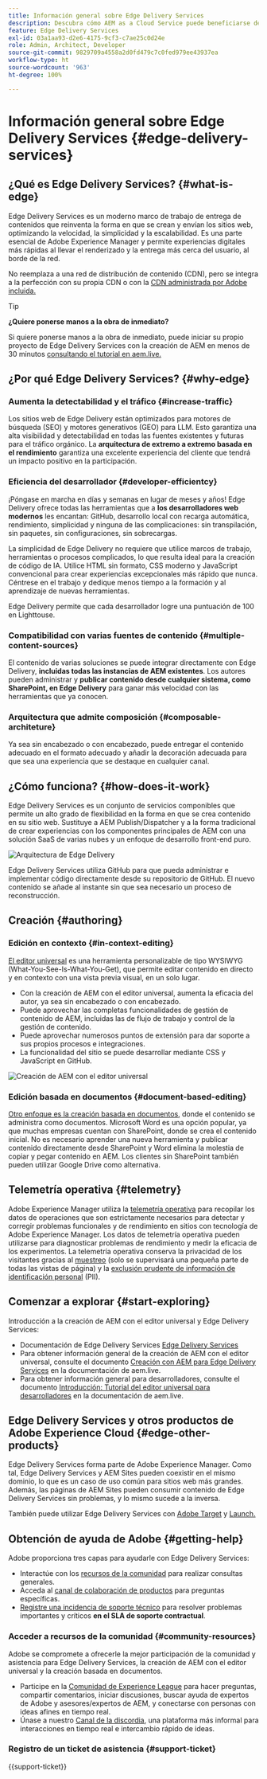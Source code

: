 ```yaml
---
title: Información general sobre Edge Delivery Services
description: Descubra cómo AEM as a Cloud Service puede beneficiarse del rendimiento y las puntuaciones perfectas de Lighthouse que ofrecen los Edge Delivery Services.
feature: Edge Delivery Services
exl-id: 03a1aa93-d2e6-4175-9cf3-c7ae25c0d24e
role: Admin, Architect, Developer
source-git-commit: 9829709a4558a2d0fd479c7c0fed979ee43937ea
workflow-type: ht
source-wordcount: '963'
ht-degree: 100%

---
```



# Información general sobre Edge Delivery Services {#edge-delivery-services}

## ¿Qué es Edge Delivery Services? {#what-is-edge}

Edge Delivery Services es un moderno marco de trabajo de entrega de contenidos que reinventa la forma en que se crean y envían los sitios web, optimizando la velocidad, la simplicidad y la escalabilidad. Es una parte esencial de Adobe Experience Manager y permite experiencias digitales más rápidas al llevar el renderizado y la entrega más cerca del usuario, al borde de la red.

No reemplaza a una red de distribución de contenido (CDN), pero se integra a la perfección con su propia CDN o con la [CDN administrada por Adobe incluida.](/help/implementing/dispatcher/cdn.md)

>[!TIP]
>
>**¿Quiere ponerse manos a la obra de inmediato?**
>
>Si quiere ponerse manos a la obra de inmediato, puede iniciar su propio proyecto de Edge Delivery Services con la creación de AEM en menos de 30 minutos [consultando el tutorial en aem.live.](https://www.aem.live/developer/ue-tutorial)


## ¿Por qué Edge Delivery Services? {#why-edge}

### Aumenta la detectabilidad y el tráfico {#increase-traffic}

Los sitios web de Edge Delivery están optimizados para motores de búsqueda (SEO) y motores generativos (GEO) para LLM. Esto garantiza una alta visibilidad y detectabilidad en todas las fuentes existentes y futuras para el tráfico orgánico. La **arquitectura de extremo a extremo basada en el rendimiento** garantiza una excelente experiencia del cliente que tendrá un impacto positivo en la participación.

### Eficiencia del desarrollador {#developer-efficientcy}

¡Póngase en marcha en días y semanas en lugar de meses y años! Edge Delivery ofrece todas las herramientas que a **los desarrolladores web modernos** les encantan: GitHub, desarrollo local con recarga automática, rendimiento, simplicidad y ninguna de las complicaciones: sin transpilación, sin paquetes, sin configuraciones, sin sobrecargas.

La simplicidad de Edge Delivery no requiere que utilice marcos de trabajo, herramientas o procesos complicados, lo que resulta ideal para la creación de código de IA. Utilice HTML sin formato, CSS moderno y JavaScript convencional para crear experiencias excepcionales más rápido que nunca. Céntrese en el trabajo y dedique menos tiempo a la formación y al aprendizaje de nuevas herramientas.

Edge Delivery permite que cada desarrollador logre una puntuación de 100 en Lighttouse.

### Compatibilidad con varias fuentes de contenido {#multiple-content-sources}

El contenido de varias soluciones se puede integrar directamente con Edge Delivery, **incluidas todas las instancias de AEM existentes**. Los autores pueden administrar y **publicar contenido desde cualquier sistema, como SharePoint, en Edge Delivery** para ganar más velocidad con las herramientas que ya conocen.

### Arquitectura que admite composición {#composable-architeture}

Ya sea sin encabezado o con encabezado, puede entregar el contenido adecuado en el formato adecuado y añadir la decoración adecuada para que sea una experiencia que se destaque en cualquier canal.

## ¿Cómo funciona? {#how-does-it-work}

Edge Delivery Services es un conjunto de servicios componibles que permite un alto grado de flexibilidad en la forma en que se crea contenido en su sitio web. Sustituye a AEM Publish/Dispatcher y a la forma tradicional de crear experiencias con los componentes principales de AEM con una solución SaaS de varias nubes y un enfoque de desarrollo front-end puro.

![Arquitectura de Edge Delivery](assets/aem-with-eds-architecture.png)

Edge Delivery Services utiliza GitHub para que pueda administrar e implementar código directamente desde su repositorio de GitHub. El nuevo contenido se añade al instante sin que sea necesario un proceso de reconstrucción.

## Creación {#authoring}

### Edición en contexto {#in-context-editing}

[El editor universal](/help/implementing/universal-editor/introduction.md) es una herramienta personalizable de tipo WYSIWYG (What-You-See-Is-What-You-Get), que permite editar contenido en directo y en contexto con una vista previa visual, en un solo lugar.

* Con la creación de AEM con el editor universal, aumenta la eficacia del autor, ya sea sin encabezado o con encabezado.
* Puede aprovechar las completas funcionalidades de gestión de contenido de AEM, incluidas las de flujo de trabajo y control de la gestión de contenido.
* Puede aprovechar numerosos puntos de extensión para dar soporte a sus propios procesos e integraciones.
* La funcionalidad del sitio se puede desarrollar mediante CSS y JavaScript en GitHub.

![Creación de AEM con el editor universal](assets/wysiwyg-authoring.png)

### Edición basada en documentos {#document-based-editing}

[Otro enfoque es la creación basada en documentos](https://www.aem.live/docs/authoring), donde el contenido se administra como documentos. Microsoft Word es una opción popular, ya que muchas empresas cuentan con SharePoint, donde se crea el contenido inicial. No es necesario aprender una nueva herramienta y publicar contenido directamente desde SharePoint y Word elimina la molestia de copiar y pegar contenido en AEM. Los clientes sin SharePoint también pueden utilizar Google Drive como alternativa.

## Telemetría operativa {#telemetry}

Adobe Experience Manager utiliza la [telemetría operativa](https://www.aem.live/docs/operational-telemetry) para recopilar los datos de operaciones que son estrictamente necesarios para detectar y corregir problemas funcionales y de rendimiento en sitios con tecnología de Adobe Experience Manager. Los datos de telemetría operativa pueden utilizarse para diagnosticar problemas de rendimiento y medir la eficacia de los experimentos. La telemetría operativa conserva la privacidad de los visitantes gracias al [muestreo](https://www.aem.live/docs/operational-telemetry#operational-telemetry-data-is-sampled) (solo se supervisará una pequeña parte de todas las vistas de página) y la [exclusión prudente de información de identificación personal](https://www.aem.live/docs/operational-telemetry#what-data-is-being-collected) (PII).

## Comenzar a explorar {#start-exploring}

Introducción a la creación de AEM con el editor universal y Edge Delivery Services:

* Documentación de Edge Delivery Services [Edge Delivery Services](https://www.aem.live)
* Para obtener información general de la creación de AEM con el editor universal, consulte el documento [Creación con AEM para Edge Delivery Services](https://www.aem.live/docs/aem-authoring) en la documentación de aem.live.
* Para obtener información general para desarrolladores, consulte el documento [Introducción: Tutorial del editor universal para desarrolladores](https://www.aem.live/developer/ue-tutorial) en la documentación de aem.live.

## Edge Delivery Services y otros productos de Adobe Experience Cloud {#edge-other-products}

Edge Delivery Services forma parte de Adobe Experience Manager. Como tal, Edge Delivery Services y AEM Sites pueden coexistir en el mismo dominio, lo que es un caso de uso común para sitios web más grandes. Además, las páginas de AEM Sites pueden consumir contenido de Edge Delivery Services sin problemas, y lo mismo sucede a la inversa.

También puede utilizar Edge Delivery Services con [Adobe Target](https://www.aem.live/developer/target-integration) y [Launch.](https://experienceleague.adobe.com/es/docs/experience-platform/tags/home)

## Obtención de ayuda de Adobe {#getting-help}

Adobe proporciona tres capas para ayudarle con Edge Delivery Services:

* Interactúe con los [recursos de la comunidad](#community-resources) para realizar consultas generales.
* Acceda al [canal de colaboración de productos](#collaboration-channel) para preguntas específicas.
* [Registre una incidencia de soporte técnico](#support-ticket) para resolver problemas importantes y críticos **en el SLA de soporte contractual**.

### Acceder a recursos de la comunidad {#community-resources}

Adobe se compromete a ofrecerle la mejor participación de la comunidad y asistencia para Edge Delivery Services, la creación de AEM con el editor universal y la creación basada en documentos.

* Participe en la [Comunidad de Experience League](https://adobe.ly/3Q6kTKl) para hacer preguntas, compartir comentarios, iniciar discusiones, buscar ayuda de expertos de Adobe y asesores/expertos de AEM, y conectarse con personas con ideas afines en tiempo real. 
* Únase a nuestro [Canal de la discordia](https://discord.gg/aem-live), una plataforma más informal para interacciones en tiempo real e intercambio rápido de ideas.

### Registro de un ticket de asistencia {#support-ticket}

{{support-ticket}}
